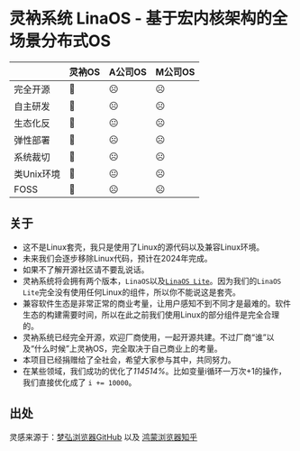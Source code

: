 # 灵衲系统 LinaOS - 基于宏内核架构的全场景分布式OS

|             |    灵衲OS   |  A公司OS     |   M公司OS  |
| ----------- | ----------- | ----------- |----------- |
| 完全开源     | 🙂         | ☹          | ☹          |
| 自主研发     | 🙂         | ☹          | ☹          |
| 生态化反     | 🙂         | 😐         | ☹          |
| 弹性部署     | 🙂         | ☹          | ☹          |
| 系统裁切     | 🙂         | ☹          | ☹          |
| 类Unix环境   | 🙂         | 😐         | ☹          |
| FOSS        | 🙂         | ☹          | ☹          |

## 关于

- 这不是Linux套壳，我只是使用了Linux的源代码以及兼容Linux环境。
- 未来我们会逐步移除Linux代码，预计在2024年完成。
- 如果不了解开源社区请不要乱说话。
- 灵衲系统将会拥有两个版本，`LinaOS`以及[`LinaOS Lite`](https://github.com/StickTech/LinaOS-Lite)。因为我们的`LinaOS Lite`完全没有使用任何Linux的组件，所以你不能说这是套壳。
- 兼容软件生态是非常正常的商业考量，让用户感知不到不同才是最难的。软件生态的构建需要时间，所以在此之前我们使用Linux的部分组件是完全合理的。
- 灵衲系统已经完全开源，欢迎厂商使用，一起开源共建。不过厂商“谁”以及“什么时候”上灵衲OS，完全取决于自己商业上的考量。
- 本项目已经捐赠给了全社会，希望大家参与其中，共同努力。
- 在某些领域，我们成功的优化了*114514%*。比如变量i循环一万次+1的操作，我们直接优化成了 `i += 10000`。

## 出处
灵感来源于：[梦弘浏览器GitHub](https://github.com/StickTech/monyhar) 以及 [鸿蒙浏览器知乎](https://www.zhihu.com/question/463566649/answer/1929522948)
